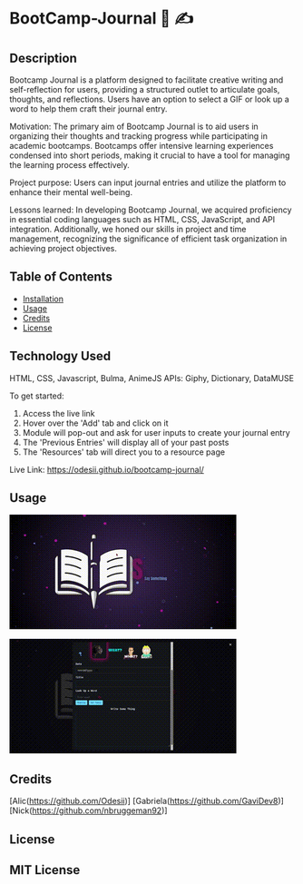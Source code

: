 # BootCamp-Journal 📓 ✍️

## Description 
Bootcamp Journal is a platform designed to facilitate creative writing and self-reflection for users, providing a structured outlet to articulate goals, thoughts, and reflections. Users have an option to select a GIF or look up a word to help them craft their journal entry. 

Motivation: The primary aim of Bootcamp Journal is to aid users in organizing their thoughts and tracking progress while participating in academic bootcamps. Bootcamps offer intensive learning experiences condensed into short periods, making it crucial to have a tool for managing the learning process effectively.

Project purpose: Users can input journal entries and utilize the platform to enhance their mental well-being.

Lessons learned: In developing Bootcamp Journal, we acquired proficiency in essential coding languages such as HTML, CSS, JavaScript, and API integration. Additionally, we honed our skills in project and time management, recognizing the significance of efficient task organization in achieving project objectives.

## Table of Contents
- [Installation](#installation)
- [Usage](#usage)
- [Credits](#credits)
- [License](#license)

## Technology Used

HTML, CSS, Javascript, Bulma, AnimeJS
APIs: Giphy, Dictionary, DataMUSE

To get started:

1. Access the live link
2. Hover over the 'Add' tab and click on it   
3. Module will pop-out and ask for user inputs to create your journal entry
4. The 'Previous Entries' will display all of your past posts
5. The 'Resources' tab will direct you to a resource page

Live Link: https://odesii.github.io/bootcamp-journal/

## Usage
![](./assets/images/main-page.gif)


![](./assets/images/API.gif)

## Credits 
[Alic(https://github.com/Odesii)]
[Gabriela(https://github.com/GaviDev8)]
[Nick(https://github.com/nbruggeman92)]

## License 
MIT License
---